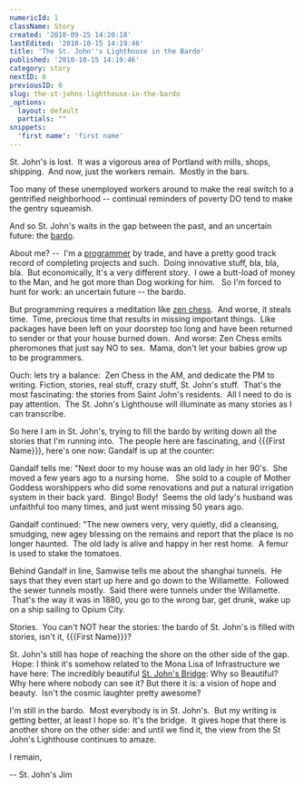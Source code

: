 ```yaml
---
numericId: 1
className: Story
created: '2010-09-25 14:20:18'
lastEdited: '2010-10-15 14:19:46'
title: 'The St. John''s Lighthouse in the Bardo'
published: '2010-10-15 14:19:46'
category: story
nextID: 0
previousID: 0
slug: the-st-johns-lighthouse-in-the-bardo
_options:
  layout: default
  partials: ""
snippets:
  'first name': 'first name'
---
```

St. John's is lost.&nbsp; It was a vigorous area of Portland with mills, shops, shipping.&nbsp; And now, just the workers remain.&nbsp; Mostly in the bars.

Too many of these unemployed workers around to make the real switch to a gentrified neighborhood -- continual reminders of poverty DO tend to make the gentry squeamish.

And so St. John's waits in the gap between the past, and an uncertain future: the [bardo][0].

About me? -- &nbsp;I'm a [programmer][1] by trade, and have a pretty good track record of completing projects and such.&nbsp; Doing innovative stuff, bla, bla, bla.&nbsp; But economically, It's a very different story. &nbsp;I owe a butt-load of money to the Man, and he got more than Dog working for him. &nbsp; So I'm forced to hunt for work: an uncertain future -- the bardo.

But programming requires a meditation like [zen chess][2]. &nbsp;And worse, it steals time.&nbsp; Time, precious time that results in missing important things.&nbsp; Like packages have been left on your doorstep too long and have been returned to sender or that your house burned down.&nbsp; And worse: Zen Chess emits pheromones that just say NO to sex.&nbsp; Mama, don't let your babies grow up to be programmers.

Ouch: lets try a balance: &nbsp;Zen Chess in the AM, and dedicate the PM to writing. Fiction, stories, real stuff, crazy stuff, St. John's stuff. &nbsp;That's the most fascinating: the stories from Saint John's residents. &nbsp;All I need to do is pay attention. &nbsp;The St. John's Lighthouse will illuminate as many stories as I can transcribe.

So here I am in St. John's, trying to fill the bardo by writing down all the stories that I'm running into.&nbsp; The people here are fascinating, and {{{First Name}}}, here's one now: Gandalf is up at the counter:

Gandalf tells me: &quot;Next door to my house was an old lady in her 90's.&nbsp; She moved a few years ago to a nursing home. &nbsp; She sold to a couple of Mother Goddess worshippers who did some renovations and put a natural irrigation system in their back yard.&nbsp; Bingo! Body! &nbsp;Seems the old lady's husband was unfaithful too many times, and just went missing 50 years ago.

Gandalf continued: &quot;The new owners very, very quietly, did a cleansing, smudging, new agey blessing on the remains and report that the place is no longer haunted.&nbsp; The old lady is alive and happy in her rest home.&nbsp; A femur is used to stake the tomatoes.

Behind Gandalf in line, Samwise tells me about the shanghai tunnels.&nbsp; He says that they even start up here and go down to the Willamette.&nbsp; Followed the sewer tunnels mostly.&nbsp; Said there were tunnels under the Willamette. &nbsp;That's the way it was in 1880, you go to the wrong bar, get drunk, wake up on a ship sailing to Opium City. &nbsp;

Stories. &nbsp;You can't NOT hear the stories: the bardo of St. John's is filled with stories, isn't it, {{{First Name}}}?

St. John's still has hope of reaching the shore on the other side of the gap. &nbsp;Hope: I think it's somehow related to the Mona Lisa of Infrastructure we have here: The incredibly beautiful [St. John's Bridge][3]: Why so Beautiful? Why here where nobody can see it? But there it is: a vision of hope and beauty. &nbsp;Isn't the cosmic laughter pretty awesome?

I'm still in the bardo.&nbsp; Most everybody is in St. John's. &nbsp;But my writing is getting better, at least I hope so.&nbsp;It's the bridge. &nbsp;It gives hope that there is another shore on the other side: and until we find it, the view from the St John's Lighthouse continues to amaze.

I remain,

-- St. John's Jim

[0]: http://en.wikipedia.org/wiki/Bardo
[1]: http://jhinds.411-source.com/
[2]: http://www.freesoftwaremagazine.com/community_posts/zen_and_art_computer_programming
[3]: http://www.google.com/images?q=images%3A+st.+johns+bridge&amp;biw=1043&amp;bih=596
